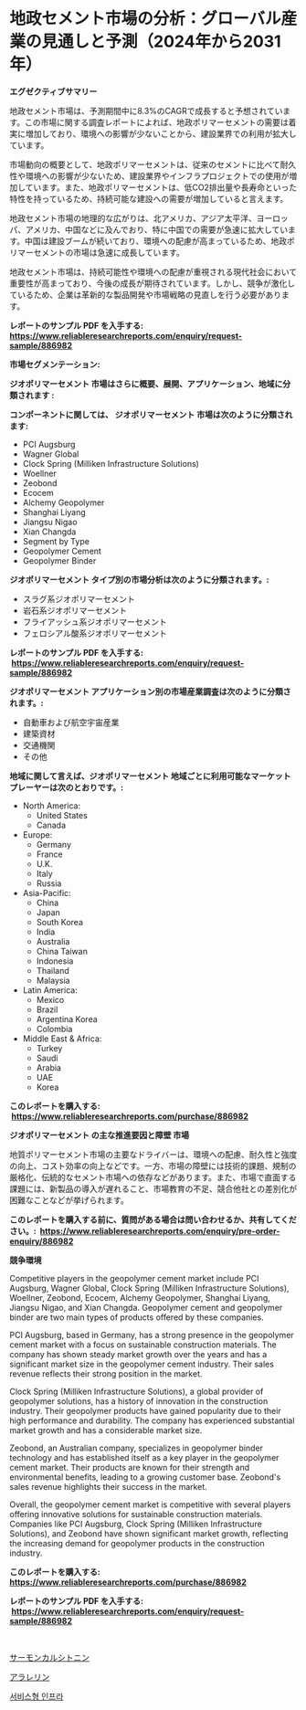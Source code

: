 <p><h1>地政セメント市場の分析：グローバル産業の見通しと予測（2024年から2031年）</h1></p><p><strong>エグゼクティブサマリー</strong></p>
<p><p>地政セメント市場は、予測期間中に8.3%のCAGRで成長すると予想されています。この市場に関する調査レポートによれば、地政ポリマーセメントの需要は着実に増加しており、環境への影響が少ないことから、建設業界での利用が拡大しています。</p><p>市場動向の概要として、地政ポリマーセメントは、従来のセメントに比べて耐久性や環境への影響が少ないため、建設業界やインフラプロジェクトでの使用が増加しています。また、地政ポリマーセメントは、低CO2排出量や長寿命といった特性を持っているため、持続可能な建設への需要が増加していると言えます。</p><p>地政セメント市場の地理的な広がりは、北アメリカ、アジア太平洋、ヨーロッパ、アメリカ、中国などに及んでおり、特に中国での需要が急速に拡大しています。中国は建設ブームが続いており、環境への配慮が高まっているため、地政ポリマーセメントの市場は急速に成長しています。</p><p>地政セメント市場は、持続可能性や環境への配慮が重視される現代社会において重要性が高まっており、今後の成長が期待されています。しかし、競争が激化しているため、企業は革新的な製品開発や市場戦略の見直しを行う必要があります。</p></p>
<p><strong>レポートのサンプル PDF を入手する: <a href="https://www.reliableresearchreports.com/enquiry/request-sample/886982">https://www.reliableresearchreports.com/enquiry/request-sample/886982</a></strong></p>
<p><strong>市場セグメンテーション:</strong></p>
<p><strong> ジオポリマーセメント 市場はさらに概要、展開、アプリケーション、地域に分類されます :</strong></p>
<p><strong>コンポーネントに関しては、 ジオポリマーセメント 市場は次のように分類されます: &nbsp;</strong></p>
<p><ul><li>PCI Augsburg</li><li>Wagner Global</li><li>Clock Spring (Milliken Infrastructure Solutions)</li><li>Woellner</li><li>Zeobond</li><li>Ecocem</li><li>Alchemy Geopolymer</li><li>Shanghai Liyang</li><li>Jiangsu Nigao</li><li>Xian Changda</li><li>Segment by Type</li><li>Geopolymer Cement</li><li>Geopolymer Binder</li></ul></p>
<p><strong> ジオポリマーセメント タイプ別の市場分析は次のように分類されます。:</strong></p>
<p><ul><li>スラグ系ジオポリマーセメント</li><li>岩石系ジオポリマーセメント</li><li>フライアッシュ系ジオポリマーセメント</li><li>フェロシアル酸系ジオポリマーセメント</li></ul></p>
<p><strong>レポートのサンプル PDF を入手する: &nbsp;<a href="https://www.reliableresearchreports.com/enquiry/request-sample/886982">https://www.reliableresearchreports.com/enquiry/request-sample/886982</a></strong></p>
<p><strong> ジオポリマーセメント アプリケーション別の市場産業調査は次のように分類されます。:</strong></p>
<p><ul><li>自動車および航空宇宙産業</li><li>建築資材</li><li>交通機関</li><li>その他</li></ul></p>
<p><strong>地域に関して言えば、ジオポリマーセメント 地域ごとに利用可能なマーケットプレーヤーは次のとおりです。:</strong></p>
<p><ul>
    <li>
        North America:
        <ul>
            <li>United States</li>
            <li>Canada</li>
        </ul>
    </li>
    <li>
        Europe:
        <ul>
            <li>Germany</li>
            <li>France</li>
            <li>U.K.</li>
            <li>Italy</li>
            <li>Russia</li>
        </ul>
    </li>
    <li>
        Asia-Pacific:
        <ul>
            <li>China</li>
            <li>Japan</li>
            <li>South Korea</li>
            <li>India</li>
            <li>Australia</li>
            <li>China Taiwan</li>
            <li>Indonesia</li>
            <li>Thailand</li>
            <li>Malaysia</li>
        </ul>
    </li>
    <li>
        Latin America:
        <ul>
            <li>Mexico</li>
            <li>Brazil</li>
            <li>Argentina Korea</li>
            <li>Colombia</li>
        </ul>
    </li>
    <li>
        Middle East & Africa:
        <ul>
            <li>Turkey</li>
            <li>Saudi</li>
            <li>Arabia</li>
            <li>UAE</li>
            <li>Korea</li>
        </ul>
    </li>
    </ul></p>
<p><strong>このレポートを購入する: &nbsp;<a href="https://www.reliableresearchreports.com/purchase/886982">https://www.reliableresearchreports.com/purchase/886982</a></strong></p>
<p><strong>ジオポリマーセメント の主な推進要因と障壁 市場</strong></p>
<p><p>地質ポリマーセメント市場の主要なドライバーは、環境への配慮、耐久性と強度の向上、コスト効率の向上などです。一方、市場の障壁には技術的課題、規制の厳格化、伝統的なセメント市場への依存などがあります。また、市場で直面する課題には、新製品の導入が遅れること、市場教育の不足、競合他社との差別化が困難なことなどが挙げられます。</p></p>
<p><strong>このレポートを購入する前に、質問がある場合は問い合わせるか、共有してください。:&nbsp; <a href="https://www.reliableresearchreports.com/enquiry/pre-order-enquiry/886982">https://www.reliableresearchreports.com/enquiry/pre-order-enquiry/886982</a></strong></p>
<p><strong>競争環境</strong></p>
<p><p>Competitive players in the geopolymer cement market include PCI Augsburg, Wagner Global, Clock Spring (Milliken Infrastructure Solutions), Woellner, Zeobond, Ecocem, Alchemy Geopolymer, Shanghai Liyang, Jiangsu Nigao, and Xian Changda. Geopolymer cement and geopolymer binder are two main types of products offered by these companies.</p><p>PCI Augsburg, based in Germany, has a strong presence in the geopolymer cement market with a focus on sustainable construction materials. The company has shown steady market growth over the years and has a significant market size in the geopolymer cement industry. Their sales revenue reflects their strong position in the market.</p><p>Clock Spring (Milliken Infrastructure Solutions), a global provider of geopolymer solutions, has a history of innovation in the construction industry. Their geopolymer products have gained popularity due to their high performance and durability. The company has experienced substantial market growth and has a considerable market size.</p><p>Zeobond, an Australian company, specializes in geopolymer binder technology and has established itself as a key player in the geopolymer cement market. Their products are known for their strength and environmental benefits, leading to a growing customer base. Zeobond's sales revenue highlights their success in the market.</p><p>Overall, the geopolymer cement market is competitive with several players offering innovative solutions for sustainable construction materials. Companies like PCI Augsburg, Clock Spring (Milliken Infrastructure Solutions), and Zeobond have shown significant market growth, reflecting the increasing demand for geopolymer products in the construction industry.</p></p>
<p><strong>このレポートを購入する: &nbsp; <a href="https://www.reliableresearchreports.com/purchase/886982">https://www.reliableresearchreports.com/purchase/886982</a></strong></p>
<p><strong>レポートのサンプル PDF を入手する: &nbsp;<a href="https://www.reliableresearchreports.com/enquiry/request-sample/886982">https://www.reliableresearchreports.com/enquiry/request-sample/886982</a></strong><strong></strong></p>
<p>&nbsp;</p>
<p><p><a href="https://medium.com/@shawnsmihv6/%E3%82%B5%E3%83%BC%E3%83%A2%E3%83%B3%E3%82%AB%E3%83%AB%E3%82%B7%E3%83%88%E3%83%8B%E3%83%B3%E5%B8%82%E5%A0%B4%E8%A6%8F%E6%A8%A1-%E5%B8%82%E5%A0%B4%E3%81%AE%E8%A6%8B%E9%80%9A%E3%81%97%E3%81%A8%E5%B8%82%E5%A0%B4%E4%BA%88%E6%B8%AC-2024%E5%B9%B4%E3%81%8B%E3%82%892031%E5%B9%B4-bf74c74b3811">サーモンカルシトニン</a></p><p><a href="https://medium.com/@awicka/%E3%82%A2%E3%83%A9%E3%83%AC%E3%83%AA%E3%83%B3%E5%B8%82%E5%A0%B4%E8%A6%8F%E6%A8%A1-%E5%B8%82%E5%A0%B4%E5%B1%95%E6%9C%9B%E3%81%A8%E5%B8%82%E5%A0%B4%E4%BA%88%E6%B8%AC-2024%E5%B9%B4%E3%81%8B%E3%82%892031%E5%B9%B4%E3%81%BE%E3%81%A7-d7d5719e00fc">アラレリン</a></p><p><a href="https://medium.com/@emmamoy1/%EC%9D%B8%ED%94%84%EB%9D%BC%EC%8A%A4%ED%8A%B8%EB%9F%AD%EC%B2%98-%EC%84%9C%EB%B9%84%EC%8A%A4-%EC%8B%9C%EC%9E%A5-%EC%84%B1%EA%B3%B5%EC%A0%81%EC%9D%B8-%EB%B9%84%EC%A6%88%EB%8B%88%EC%8A%A4-%EC%A0%84%EB%9E%B5%EC%9D%98-%EC%97%B4%EC%87%A0-2031%EB%85%84%EA%B9%8C%EC%A7%80-%EC%98%88%EC%B8%A1-34d62190c7fc">서비스형 인프라</a></p></p>